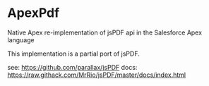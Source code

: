 # ApexPdf
Native Apex re-implementation of jsPDF api in the Salesforce Apex language

This implementation is a partial port of jsPDF.

see: https://github.com/parallax/jsPDF
docs: https://raw.githack.com/MrRio/jsPDF/master/docs/index.html
